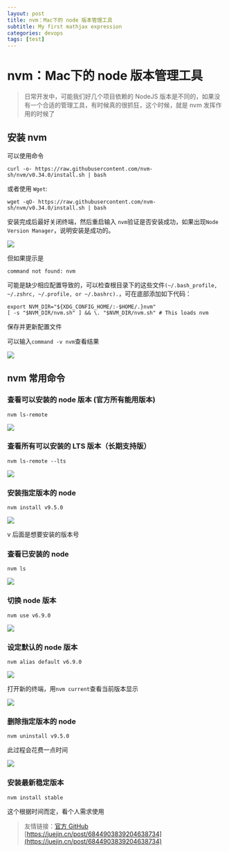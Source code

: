 ```yaml
---
layout: post
title: nvm：Mac下的 node 版本管理工具 
subtitle: My first mathjax expression
categories: devops
tags: [test]
---
```


# nvm：Mac下的 node 版本管理工具 

> 日常开发中，可能我们好几个项目依赖的 NodeJS 版本是不同的，如果没有一个合适的管理工具，有时候真的很抓狂，这个时候，就是 nvm 发挥作用的时候了

## 安装 nvm

可以使用命令

```
curl -o- https://raw.githubusercontent.com/nvm-sh/nvm/v0.34.0/install.sh | bash

```

或者使用 `Wget`:

```
wget -qO- https://raw.githubusercontent.com/nvm-sh/nvm/v0.34.0/install.sh | bash

```

安装完成后最好关闭终端，然后重启输入 `nvm`验证是否安装成功，如果出现`Node Version Manager`，说明安装是成功的。

![](https://p1-jj.byteimg.com/tos-cn-i-t2oaga2asx/gold-user-assets/2019/5/7/16a90d5164b7d8f0~tplv-t2oaga2asx-zoom-in-crop-mark:3024:0:0:0.awebp)

但如果提示是

```
command not found: nvm

```

可能是缺少相应配置导致的，可以检查根目录下的这些文件`(~/.bash_profile, ~/.zshrc, ~/.profile, or ~/.bashrc).`，可在底部添加如下代码：

```
export NVM_DIR="${XDG_CONFIG_HOME/:-$HOME/.}nvm"
[ -s "$NVM_DIR/nvm.sh" ] && \. "$NVM_DIR/nvm.sh" # This loads nvm

```

保存并更新配置文件

可以输入`command -v nvm`查看结果

![](https://p1-jj.byteimg.com/tos-cn-i-t2oaga2asx/gold-user-assets/2019/5/7/16a90d5168b9e1f5~tplv-t2oaga2asx-zoom-in-crop-mark:3024:0:0:0.awebp)

## nvm 常用命令

### 查看可以安装的 node 版本 (官方所有能用版本)

```
nvm ls-remote

```

![](https://p1-jj.byteimg.com/tos-cn-i-t2oaga2asx/gold-user-assets/2019/5/7/16a90d5164c75f99~tplv-t2oaga2asx-zoom-in-crop-mark:3024:0:0:0.awebp)

### 查看所有可以安装的 LTS 版本（长期支持版）

```
nvm ls-remote --lts

```

![](https://p1-jj.byteimg.com/tos-cn-i-t2oaga2asx/gold-user-assets/2019/5/7/16a90d516881b498~tplv-t2oaga2asx-zoom-in-crop-mark:3024:0:0:0.awebp)

### 安装指定版本的 node

```
nvm install v9.5.0

```

![](https://p1-jj.byteimg.com/tos-cn-i-t2oaga2asx/gold-user-assets/2019/5/7/16a90d51692553c2~tplv-t2oaga2asx-zoom-in-crop-mark:3024:0:0:0.awebp)

v 后面是想要安装的版本号

### 查看已安装的 node

```
nvm ls

```

![](https://p1-jj.byteimg.com/tos-cn-i-t2oaga2asx/gold-user-assets/2019/5/7/16a90d5169390ec2~tplv-t2oaga2asx-zoom-in-crop-mark:3024:0:0:0.awebp)

### 切换 node 版本

```
nvm use v6.9.0

```

![](https://p1-jj.byteimg.com/tos-cn-i-t2oaga2asx/gold-user-assets/2019/5/7/16a90d5192f5bcd8~tplv-t2oaga2asx-zoom-in-crop-mark:3024:0:0:0.awebp)

### 设定默认的 node 版本

```
nvm alias default v6.9.0

```

![](https://p1-jj.byteimg.com/tos-cn-i-t2oaga2asx/gold-user-assets/2019/5/7/16a90d51c83361c1~tplv-t2oaga2asx-zoom-in-crop-mark:3024:0:0:0.awebp)

打开新的终端，用`nvm current`查看当前版本显示

![](https://p1-jj.byteimg.com/tos-cn-i-t2oaga2asx/gold-user-assets/2019/5/7/16a90d5188f5157a~tplv-t2oaga2asx-zoom-in-crop-mark:3024:0:0:0.awebp)

### 删除指定版本的 node

```
nvm uninstall v9.5.0

```

此过程会花费一点时间

![](https://p1-jj.byteimg.com/tos-cn-i-t2oaga2asx/gold-user-assets/2019/5/7/16a90d518b60f635~tplv-t2oaga2asx-zoom-in-crop-mark:3024:0:0:0.awebp)

### 安装最新稳定版本

```
nvm install stable

```

这个根据时间而定，看个人需求使用

> 友情链接：[官方 GitHub](https://link.juejin.cn/?target=https%3A%2F%2Fgithub.com%2Fnvm-sh%2Fnvm "https&#x3A;//github.com/nvm-sh/nvm") 
>  [https://juejin.cn/post/6844903839204638734](https://juejin.cn/post/6844903839204638734)
